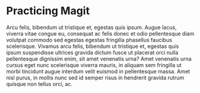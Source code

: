 # Practicing Magit

Arcu felis, bibendum ut tristique et, egestas quis ipsum. Augue lacus, viverra vitae congue eu, consequat ac felis donec et odio pellentesque diam volutpat commodo sed egestas egestas fringilla phasellus faucibus scelerisque. Vivamus arcu felis, bibendum ut tristique et, egestas quis ipsum suspendisse ultrices gravida dictum fusce ut placerat orci nulla pellentesque dignissim enim, sit amet venenatis urna? Amet venenatis urna cursus eget nunc scelerisque viverra mauris, in aliquam sem fringilla ut morbi tincidunt augue interdum velit euismod in pellentesque massa. Amet nisl purus, in mollis nunc sed id semper risus in hendrerit gravida rutrum quisque non tellus orci, ac.
